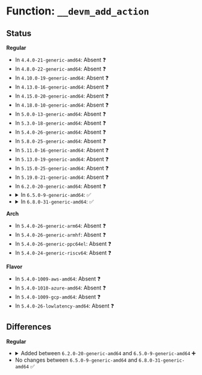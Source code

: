 # Function: <code>__devm_add_action</code>

## Status
<b>Regular</b>
<ul>
<li>
In <code>4.4.0-21-generic-amd64</code>: Absent ❓
</li>
<li>
In <code>4.8.0-22-generic-amd64</code>: Absent ❓
</li>
<li>
In <code>4.10.0-19-generic-amd64</code>: Absent ❓
</li>
<li>
In <code>4.13.0-16-generic-amd64</code>: Absent ❓
</li>
<li>
In <code>4.15.0-20-generic-amd64</code>: Absent ❓
</li>
<li>
In <code>4.18.0-10-generic-amd64</code>: Absent ❓
</li>
<li>
In <code>5.0.0-13-generic-amd64</code>: Absent ❓
</li>
<li>
In <code>5.3.0-18-generic-amd64</code>: Absent ❓
</li>
<li>
In <code>5.4.0-26-generic-amd64</code>: Absent ❓
</li>
<li>
In <code>5.8.0-25-generic-amd64</code>: Absent ❓
</li>
<li>
In <code>5.11.0-16-generic-amd64</code>: Absent ❓
</li>
<li>
In <code>5.13.0-19-generic-amd64</code>: Absent ❓
</li>
<li>
In <code>5.15.0-25-generic-amd64</code>: Absent ❓
</li>
<li>
In <code>5.19.0-21-generic-amd64</code>: Absent ❓
</li>
<li>
In <code>6.2.0-20-generic-amd64</code>: Absent ❓
</li>
<li>
<details>
<summary>In <code>6.5.0-9-generic-amd64</code>: ✅</summary>

```c
int __devm_add_action(struct device * dev, void (*)(void *) action, void * data, const char * name)
```

```json
{
  "name": "__devm_add_action",
  "collision_type": "Unique Global",
  "inline_type": "No",
  "funcs": [
    {
      "addr": 18446744071590640544,
      "name": "__devm_add_action",
      "external": true,
      "loc": "drivers/base/devres.c:734",
      "file": "drivers/base/devres.c",
      "inline": "seen, unknown",
      "caller_inline": [],
      "caller_func": [
        "kernel/resource.c:get_free_mem_region",
        "kernel/reboot.c:devm_register_restart_handler",
        "kernel/reboot.c:devm_register_power_off_handler",
        "kernel/irq/irq_sim.c:devm_irq_domain_create_sim",
        "mm/memremap.c:devm_memremap_pages",
        "lib/bitmap.c:devm_bitmap_alloc",
        "drivers/gpio/gpiolib-acpi.c:devm_acpi_dev_add_driver_gpios",
        "drivers/pwm/core.c:devm_fwnode_pwm_get",
        "drivers/pwm/core.c:devm_pwm_get",
        "drivers/pci/probe.c:devm_pci_alloc_host_bridge",
        "drivers/pci/msi/msi.c:__pci_enable_msix_range",
        "drivers/pci/msi/msi.c:__pci_enable_msi_range",
        "drivers/pci/p2pdma.c:pci_p2pdma_add_resource",
        "drivers/pci/p2pdma.c:pci_p2pdma_add_resource",
        "drivers/video/aperture.c:devm_aperture_acquire_for_platform_device",
        "drivers/clk/clkdev.c:devm_clk_hw_register_clkdev",
        "drivers/dma/lgm/lgm-dma.c:intel_ldma_probe",
        "drivers/regulator/devres.c:devm_regulator_irq_helper",
        "drivers/regulator/devres.c:devm_regulator_bulk_get_enable",
        "drivers/regulator/devres.c:devm_regulator_bulk_get_enable",
        "drivers/regulator/devres.c:_devm_regulator_get_enable",
        "drivers/char/tpm/tpm-chip.c:tpmm_chip_alloc",
        "drivers/base/power/runtime.c:devm_pm_runtime_enable",
        "drivers/nvdimm/core.c:devm_nvdimm_memremap",
        "drivers/nvdimm/dimm_devs.c:nvdimm_security_setup_events",
        "drivers/nvdimm/namespace_devs.c:init_active_labels",
        "drivers/dax/bus.c:devm_create_dev_dax",
        "drivers/dax/bus.c:devm_register_dax_mapping",
        "drivers/dax/bus.c:alloc_dax_region",
        "drivers/gpu/drm/drm_mipi_dsi.c:devm_mipi_dsi_device_register_full",
        "drivers/usb/dwc2/platform.c:dwc2_lowlevel_hw_init",
        "drivers/usb/dwc2/platform.c:dwc2_lowlevel_hw_init",
        "drivers/usb/host/xhci-ext-caps.c:xhci_create_intel_xhci_sw_pdev",
        "drivers/input/touchscreen/elants_i2c.c:elants_i2c_probe",
        "drivers/rtc/class.c:__devm_rtc_register_device",
        "drivers/rtc/class.c:devm_rtc_allocate_device",
        "drivers/i2c/i2c-core-base.c:devm_i2c_new_dummy_device",
        "drivers/opp/core.c:devm_pm_opp_set_config",
        "drivers/nvmem/core.c:devm_nvmem_register"
      ]
    }
  ],
  "symbols": [
    {
      "addr": 18446744071590640544,
      "name": "__devm_add_action",
      "section": ".text",
      "bind": "STB_GLOBAL",
      "size": 287
    }
  ]
}
```
</details>
</li>
<li>
<details>
<summary>In <code>6.8.0-31-generic-amd64</code>: ✅</summary>

```c
int __devm_add_action(struct device * dev, void (*)(void *) action, void * data, const char * name)
```

```json
{
  "name": "__devm_add_action",
  "collision_type": "Unique Global",
  "inline_type": "No",
  "funcs": [
    {
      "addr": 18446744071591000608,
      "name": "__devm_add_action",
      "external": true,
      "loc": "drivers/base/devres.c:734",
      "file": "drivers/base/devres.c",
      "inline": "seen, unknown",
      "caller_inline": [],
      "caller_func": [
        "kernel/resource.c:get_free_mem_region",
        "kernel/reboot.c:devm_register_restart_handler",
        "kernel/reboot.c:devm_register_power_off_handler",
        "kernel/irq/irq_sim.c:devm_irq_domain_create_sim",
        "mm/memremap.c:devm_memremap_pages",
        "lib/bitmap.c:devm_bitmap_alloc",
        "drivers/gpio/gpiolib-acpi.c:devm_acpi_dev_add_driver_gpios",
        "drivers/pwm/core.c:devm_fwnode_pwm_get",
        "drivers/pwm/core.c:devm_pwm_get",
        "drivers/pci/probe.c:devm_pci_alloc_host_bridge",
        "drivers/pci/msi/msi.c:__pci_enable_msix_range",
        "drivers/pci/msi/msi.c:__pci_enable_msi_range",
        "drivers/pci/p2pdma.c:pci_p2pdma_add_resource",
        "drivers/pci/p2pdma.c:pci_p2pdma_add_resource",
        "drivers/video/aperture.c:devm_aperture_acquire_for_platform_device",
        "drivers/clk/clkdev.c:devm_clk_hw_register_clkdev",
        "drivers/dma/lgm/lgm-dma.c:intel_ldma_probe",
        "drivers/regulator/devres.c:devm_regulator_irq_helper",
        "drivers/regulator/devres.c:devm_regulator_bulk_get_enable",
        "drivers/regulator/devres.c:devm_regulator_bulk_get_enable",
        "drivers/regulator/devres.c:_devm_regulator_get_enable",
        "drivers/char/tpm/tpm-chip.c:tpmm_chip_alloc",
        "drivers/base/power/runtime.c:devm_pm_runtime_enable",
        "drivers/nvdimm/core.c:devm_nvdimm_memremap",
        "drivers/nvdimm/dimm_devs.c:nvdimm_security_setup_events",
        "drivers/nvdimm/namespace_devs.c:init_active_labels",
        "drivers/dax/bus.c:devm_create_dev_dax",
        "drivers/dax/bus.c:devm_register_dax_mapping",
        "drivers/dax/bus.c:alloc_dax_region",
        "drivers/gpu/drm/drm_bridge.c:devm_drm_bridge_add",
        "drivers/gpu/drm/drm_drv.c:__devm_drm_dev_alloc",
        "drivers/gpu/drm/drm_mipi_dsi.c:devm_mipi_dsi_device_register_full",
        "drivers/usb/dwc2/platform.c:dwc2_lowlevel_hw_init",
        "drivers/usb/dwc2/platform.c:dwc2_lowlevel_hw_init",
        "drivers/usb/host/xhci-ext-caps.c:xhci_create_intel_xhci_sw_pdev",
        "drivers/input/touchscreen/elants_i2c.c:elants_i2c_probe",
        "drivers/rtc/class.c:__devm_rtc_register_device",
        "drivers/rtc/class.c:devm_rtc_allocate_device",
        "drivers/i2c/i2c-core-base.c:devm_i2c_new_dummy_device",
        "drivers/opp/core.c:devm_pm_opp_set_config",
        "drivers/nvmem/core.c:devm_nvmem_register"
      ]
    }
  ],
  "symbols": [
    {
      "addr": 18446744071591000608,
      "name": "__devm_add_action",
      "section": ".text",
      "bind": "STB_GLOBAL",
      "size": 287
    }
  ]
}
```
</details>
</li>
</ul>
<b>Arch</b>
<ul>
<li>
In <code>5.4.0-26-generic-arm64</code>: Absent ❓
</li>
<li>
In <code>5.4.0-26-generic-armhf</code>: Absent ❓
</li>
<li>
In <code>5.4.0-26-generic-ppc64el</code>: Absent ❓
</li>
<li>
In <code>5.4.0-24-generic-riscv64</code>: Absent ❓
</li>
</ul>
<b>Flavor</b>
<ul>
<li>
In <code>5.4.0-1009-aws-amd64</code>: Absent ❓
</li>
<li>
In <code>5.4.0-1010-azure-amd64</code>: Absent ❓
</li>
<li>
In <code>5.4.0-1009-gcp-amd64</code>: Absent ❓
</li>
<li>
In <code>5.4.0-26-lowlatency-amd64</code>: Absent ❓
</li>
</ul>

## Differences
<b>Regular</b>
<ul>
<li>
<details>
<summary>Added between <code>6.2.0-20-generic-amd64</code> and <code>6.5.0-9-generic-amd64</code> ➕</summary>

```c
int __devm_add_action(struct device * dev, void (*)(void *) action, void * data, const char * name)
```
</details>
</li>
<li>
No changes between <code>6.5.0-9-generic-amd64</code> and <code>6.8.0-31-generic-amd64</code> ✅
</li>
</ul>

